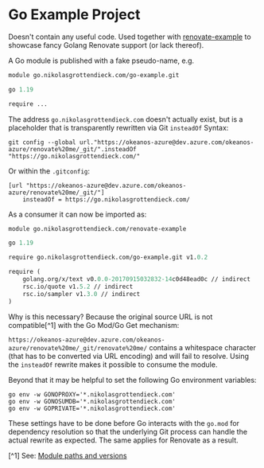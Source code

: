 # Go Example Project

Doesn't contain any useful code. Used together with [renovate-example](https://github.com/Okeanos/renovate-example) to
showcase fancy Golang Renovate support (or lack thereof).

A Go module is published with a fake pseudo-name, e.g.

```go.mod
module go.nikolasgrottendieck.com/go-example.git

go 1.19

require ...
```

The address `go.nikolasgrottendieck.com` doesn't actually exist, but is a placeholder that is transparently rewritten
via Git `insteadOf` Syntax:

```shell
git config --global url."https://okeanos-azure@dev.azure.com/okeanos-azure/renovate%20me/_git/".insteadOf "https://go.nikolasgrottendieck.com/"
```

Or within the `.gitconfig`:

```gitconfig
[url "https://okeanos-azure@dev.azure.com/okeanos-azure/renovate%20me/_git/"]
    insteadOf = https://go.nikolasgrottendieck.com/
```

As a consumer it can now be imported as:

```go.mod
module go.nikolasgrottendieck.com/renovate-example

go 1.19

require go.nikolasgrottendieck.com/go-example.git v1.0.2

require (
	golang.org/x/text v0.0.0-20170915032832-14c0d48ead0c // indirect
	rsc.io/quote v1.5.2 // indirect
	rsc.io/sampler v1.3.0 // indirect
)
```

Why is this necessary? Because the original source URL is not compatible[^1] with the Go Mod/Go Get mechanism:

`https://okeanos-azure@dev.azure.com/okeanos-azure/renovate%20me/_git/renovate%20me/` contains a whitespace character
(that has to be converted via URL encoding) and will fail to resolve. Using the `insteadOf` rewrite makes it possible to
consume the module.

Beyond that it may be helpful to set the following Go environment variables:

```shell
go env -w GONOPROXY='*.nikolasgrottendieck.com'
go env -w GONOSUMDB='*.nikolasgrottendieck.com'
go env -w GOPRIVATE='*.nikolasgrottendieck.com'
```

These settings have to be done before Go interacts with the `go.mod` for dependency resolution so that the underlying
Git process can handle the actual rewrite as expected. The same applies for Renovate as a result.

[^1] See: [Module paths and versions](https://go.dev/ref/mod#go-mod-file-ident)
